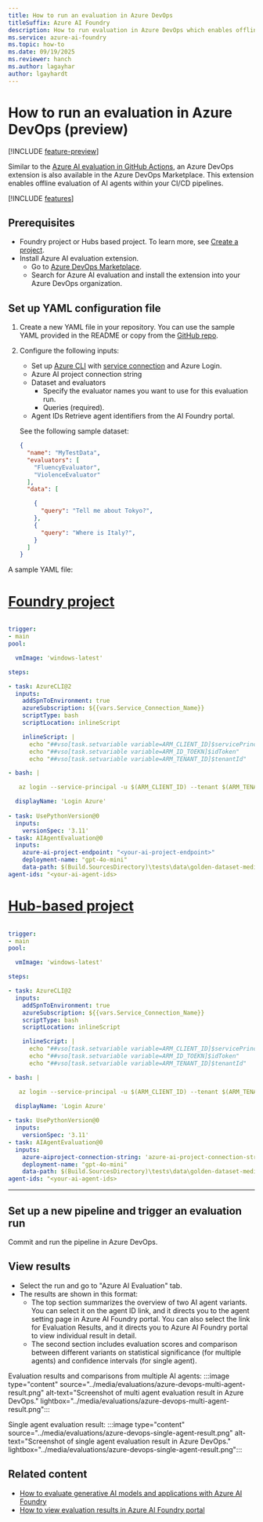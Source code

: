 ```yaml
---
title: How to run an evaluation in Azure DevOps
titleSuffix: Azure AI Foundry
description: How to run evaluation in Azure DevOps which enables offline evaluation of AI models within your CI/CD pipelines in Azure DevOps. 
ms.service: azure-ai-foundry
ms.topic: how-to
ms.date: 09/19/2025
ms.reviewer: hanch
ms.author: lagayhar
author: lgayhardt
---
```


# How to run an evaluation in Azure DevOps (preview)

[!INCLUDE [feature-preview](../includes/feature-preview.md)]

Similar to the [Azure AI evaluation in GitHub Actions](evaluation-github-action.md), an Azure DevOps extension is also available in the Azure DevOps Marketplace. This extension enables offline evaluation of AI agents within your CI/CD pipelines.

[!INCLUDE [features](../includes/evaluation-github-action-azure-devops-features.md)]

## Prerequisites

- Foundry project or Hubs based project. To learn more, see [Create a project](create-projects.md).
- Install Azure AI evaluation extension.
  - Go to [Azure DevOps Marketplace](https://marketplace.visualstudio.com/azuredevops).
  - Search for Azure AI evaluation and install the extension into your Azure DevOps organization.

## Set up YAML configuration file

1. Create a new YAML file in your repository.
     You can use the sample YAML provided in the README or copy from the [GitHub repo](https://github.com/microsoft/ai-agent-evals?tab=readme-ov-file).
2.  Configure the following inputs:
    - Set up [Azure CLI](/azure/devops/pipelines/tasks/reference/azure-cli-v2) with [service connection](/azure/devops/pipelines/library/service-endpoints?view=azure-devops&preserve-view=true) and Azure Login.
    - Azure AI project connection string
    - Dataset and evaluators
      - Specify the evaluator names you want to use for this evaluation run.
      - Queries (required).
    - Agent IDs
      Retrieve agent identifiers from the AI Foundry portal.

    See the following sample dataset:

    ```JSON
    { 
      "name": "MyTestData", 
      "evaluators": [ 
        "FluencyEvaluator", 
        "ViolenceEvaluator" 
      ], 
      "data": [ 
    
        { 
          "query": "Tell me about Tokyo?", 
        }, 
        { 
          "query": "Where is Italy?", 
        } 
      ] 
    } 
    ```



A sample YAML file:

# [Foundry project](#tab/foundry-project)

```yaml

trigger: 
- main 
pool: 

  vmImage: 'windows-latest'  

steps: 

- task: AzureCLI@2 
  inputs: 
    addSpnToEnvironment: true 
    azureSubscription: ${{vars.Service_Connection_Name}}
    scriptType: bash 
    scriptLocation: inlineScript     

    inlineScript: | 
      echo "##vso[task.setvariable variable=ARM_CLIENT_ID]$servicePrincipalId"  
      echo "##vso[task.setvariable variable=ARM_ID_TOEKN]$idToken" 
      echo "##vso[task.setvariable variable=ARM_TENANT_ID]$tenantId" 

- bash: | 

   az login --service-principal -u $(ARM_CLIENT_ID) --tenant $(ARM_TENANT_ID) --allow-no-subscriptions --federated-token $(ARM_ID_TOEKN) 

  displayName: 'Login Azure' 
 
- task: UsePythonVersion@0 
  inputs: 
    versionSpec: '3.11' 
- task: AIAgentEvaluation@0 
  inputs: 
    azure-ai-project-endpoint: "<your-ai-project-endpoint>"
    deployment-name: "gpt-4o-mini" 
    data-path: $(Build.SourcesDirectory)\tests\data\golden-dataset-medium.json 
agent-ids: "<your-ai-agent-ids> 

```

# [Hub-based project](#tab/hub-project)

```yaml

trigger: 
- main 
pool: 

  vmImage: 'windows-latest'  

steps: 

- task: AzureCLI@2 
  inputs: 
    addSpnToEnvironment: true 
    azureSubscription: ${{vars.Service_Connection_Name}}
    scriptType: bash 
    scriptLocation: inlineScript     

    inlineScript: | 
      echo "##vso[task.setvariable variable=ARM_CLIENT_ID]$servicePrincipalId"  
      echo "##vso[task.setvariable variable=ARM_ID_TOEKN]$idToken" 
      echo "##vso[task.setvariable variable=ARM_TENANT_ID]$tenantId" 

- bash: | 

   az login --service-principal -u $(ARM_CLIENT_ID) --tenant $(ARM_TENANT_ID) --allow-no-subscriptions --federated-token $(ARM_ID_TOEKN) 

  displayName: 'Login Azure' 
 
- task: UsePythonVersion@0 
  inputs: 
    versionSpec: '3.11' 
- task: AIAgentEvaluation@0 
  inputs: 
    azure-aiproject-connection-string: 'azure-ai-project-connection-string-sample' 
    deployment-name: "gpt-4o-mini" 
    data-path: $(Build.SourcesDirectory)\tests\data\golden-dataset-medium.json 
agent-ids: "<your-ai-agent-ids> 

```

---

## Set up a new pipeline and trigger an evaluation run

Commit and run the pipeline in Azure DevOps.

## View results

- Select the run and go to "Azure AI Evaluation" tab.
- The results are shown in this format:
  - The top section summarizes the overview of two AI agent variants. You can select it on the agent ID link, and it directs you to the agent setting page in Azure AI Foundry portal. You can also select the link for Evaluation Results, and it directs you to Azure AI Foundry portal to view individual result in detail.
  - The second section includes evaluation scores and comparison between different variants on statistical significance (for multiple agents) and confidence intervals (for single agent).

Evaluation results and comparisons from multiple AI agents:
:::image type="content" source="../media/evaluations/azure-devops-multi-agent-result.png" alt-text="Screenshot of multi agent evaluation result in Azure DevOps." lightbox="../media/evaluations/azure-devops-multi-agent-result.png":::

Single agent evaluation result:
:::image type="content" source="../media/evaluations/azure-devops-single-agent-result.png" alt-text="Screenshot of single agent evaluation result in Azure DevOps." lightbox="../media/evaluations/azure-devops-single-agent-result.png":::

## Related content

- [How to evaluate generative AI models and applications with Azure AI Foundry](./evaluate-generative-ai-app.md)
- [How to view evaluation results in Azure AI Foundry portal](./evaluate-results.md)
